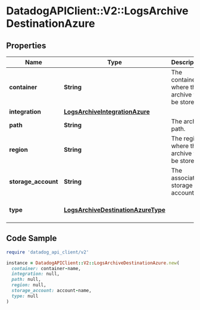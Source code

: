 # DatadogAPIClient::V2::LogsArchiveDestinationAzure

## Properties

| Name | Type | Description | Notes |
| ---- | ---- | ----------- | ----- |
| **container** | **String** | The container where the archive will be stored. |  |
| **integration** | [**LogsArchiveIntegrationAzure**](LogsArchiveIntegrationAzure.md) |  |  |
| **path** | **String** | The archive path. | [optional] |
| **region** | **String** | The region where the archive will be stored. | [optional] |
| **storage_account** | **String** | The associated storage account. |  |
| **type** | [**LogsArchiveDestinationAzureType**](LogsArchiveDestinationAzureType.md) |  | [default to &#39;azure&#39;] |

## Code Sample

```ruby
require 'datadog_api_client/v2'

instance = DatadogAPIClient::V2::LogsArchiveDestinationAzure.new(
  container: container-name,
  integration: null,
  path: null,
  region: null,
  storage_account: account-name,
  type: null
)
```

